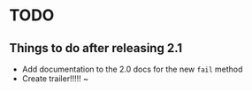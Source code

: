 # TODO

## Things to do after releasing 2.1

* Add documentation to the 2.0 docs for the new `fail` method
* Create trailer!!!!! ~
